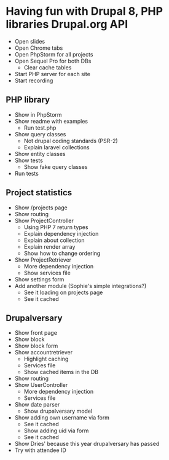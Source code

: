 # Having fun with Drupal 8, PHP libraries Drupal.org API

- Open slides
- Open Chrome tabs
- Open PhpStorm for all projects
- Open Sequel Pro for both DBs
  - Clear cache tables
- Start PHP server for each site
- Start recording

## PHP library

- Show in PhpStorm
- Show readme with examples
  - Run test.php
- Show query classes
  - Not drupal coding standards (PSR-2)
  - Explain laravel collections
- Show entity classes
- Show tests
  - Show fake query classes
- Run tests

## Project statistics

- Show /projects page
- Show routing
- Show ProjectController
  - Using PHP 7 return types
  - Explain dependency injection
  - Explain about collection
  - Explain render array
  - Show how to change ordering
- Show ProjectRetriever
  - More dependency injection
  - Show services file
- Show settings form
- Add another module (Sophie's simple integrations?)
  - See it loading on projects page
  - See it cached

## Drupalversary

- Show front page
- Show block
- Show block form
- Show accountretriever
  - Highlight caching
  - Services file
  - Show cached items in the DB
- Show routing
- Show UserController
  - More dependency injection
  - Services file
- Show date parser
  - Show drupalversary model
- Show adding own username via form
  - See it cached
  - Show adding uid via form
  - See it cached
- Show Dries' because this year drupalversary has passed
- Try with attendee ID
